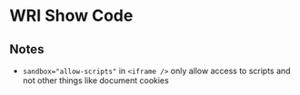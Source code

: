 # WRI Show Code

## Notes
- `sandbox="allow-scripts"` in `<iframe />` only allow access to scripts and not other things like document cookies